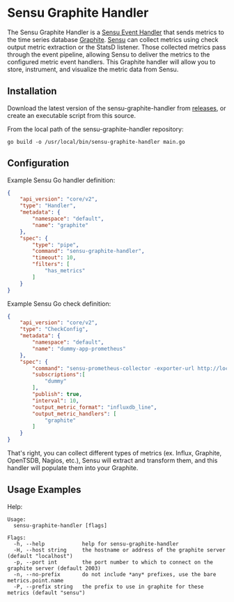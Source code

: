# Sensu Graphite Handler

The Sensu Graphite Handler is a [Sensu Event Handler][3] that sends metrics to
the time series database [Graphite][2]. [Sensu][1] can collect metrics using
check output metric extraction or the StatsD listener. Those collected metrics
pass through the event pipeline, allowing Sensu to deliver the metrics to the
configured metric event handlers. This Graphite handler will allow you to
store, instrument, and visualize the metric data from Sensu.

## Installation

Download the latest version of the sensu-graphite-handler from [releases][4],
or create an executable script from this source.

From the local path of the sensu-graphite-handler repository:
```
go build -o /usr/local/bin/sensu-graphite-handler main.go
```

## Configuration

Example Sensu Go handler definition:

```json
{
    "api_version": "core/v2",
    "type": "Handler",
    "metadata": {
        "namespace": "default",
        "name": "graphite"
    },
    "spec": {
        "type": "pipe",
        "command": "sensu-graphite-handler",
        "timeout": 10,
        "filters": [
            "has_metrics"
        ]
    }
}
```

Example Sensu Go check definition:

```json
{
    "api_version": "core/v2",
    "type": "CheckConfig",
    "metadata": {
        "namespace": "default",
        "name": "dummy-app-prometheus"
    },
    "spec": {
        "command": "sensu-prometheus-collector -exporter-url http://localhost:8080/metrics",
        "subscriptions":[
            "dummy"
        ],
        "publish": true,
        "interval": 10,
        "output_metric_format": "influxdb_line",
        "output_metric_handlers": [
            "graphite"
        ]
    }
}
```

That's right, you can collect different types of metrics (ex. Influx,
Graphite, OpenTSDB, Nagios, etc.), Sensu will extract and transform
them, and this handler will populate them into your Graphite.


## Usage Examples

Help:
```
Usage:
  sensu-graphite-handler [flags]

Flags:
  -h, --help            help for sensu-graphite-handler
  -H, --host string     the hostname or address of the graphite server (default "localhost")
  -p, --port int        the port number to which to connect on the graphite server (default 2003)
  -n, --no-prefix       do not include *any* prefixes, use the bare metrics.point.name
  -P, --prefix string   the prefix to use in graphite for these metrics (default "sensu")
```

[1]: https://github.com/sensu/sensu-go
[2]: https://graphiteapp.org
[3]: https://docs.sensu.io/sensu-go/latest/reference/handlers/#how-do-sensu-handlers-work
[4]: https://github.com/nixwiz/sensu-graphite-handler/releases
